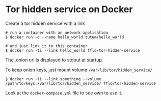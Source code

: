 # Tor hidden service on Docker

Create a tor hidden service with a link

```
# run a container with an network application
$ docker run -d --name hello_world tutum/hello_world

# and just link it to this container
$ docker run -ti --link hello_world fflo/tor-hidden-service
```

The .onion url is displayed to stdout at startup.

To keep onion keys, just mount volume `/var/lib/tor/hidden_service/`

```
$ docker run -ti --link something --volume /path/to/keys:/var/lib/tor/hidden_service/ fflo/tor-hidden-service
```

Look at the `docker-compose.yml` file to see own to use it.
